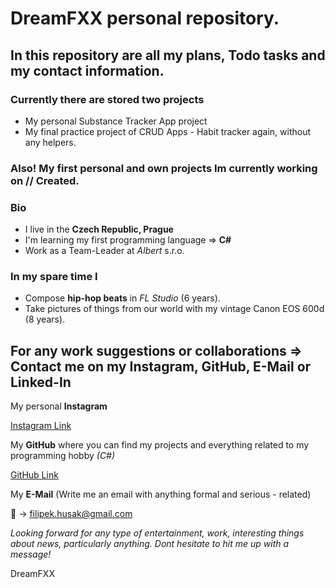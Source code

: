 # DreamFXX personal repository.

## In this repository are all my plans, Todo tasks and my contact information.

### **Currently there are stored two projects**
- My personal Substance Tracker App project
- My final practice project of CRUD Apps - Habit tracker again, without any helpers.

### Also! My first personal and own projects Im currently working on // Created.

### Bio

- I live in the **Czech Republic, Prague**
- I'm learning my first programming language => **C#**
- Work as a Team-Leader at *Albert* s.r.o.

### In my spare time I

  - Compose **hip-hop beats** in *FL Studio* (6 years).
  - Take pictures of things from our world with my vintage Canon EOS 600d (8 years).


## For any work suggestions or collaborations => Contact me on my Instagram, GitHub, E-Mail or Linked-In

My personal **Instagram**

[Instagram Link](https://www.instagram.com/husakfilip44_)

My **GitHub** where you can find my projects and everything related to my programming hobby *(C#)*

[GitHub Link](https://github.com/DreamFXX)

My **E-Mail** (Write me an email with anything formal and serious - related)

📝 -> <filipek.husak@gmail.com>


*Looking forward for any type of entertainment, work, interesting things about news, particularly anything. Dont hesitate to hit me up with a message!*

DreamFXX
